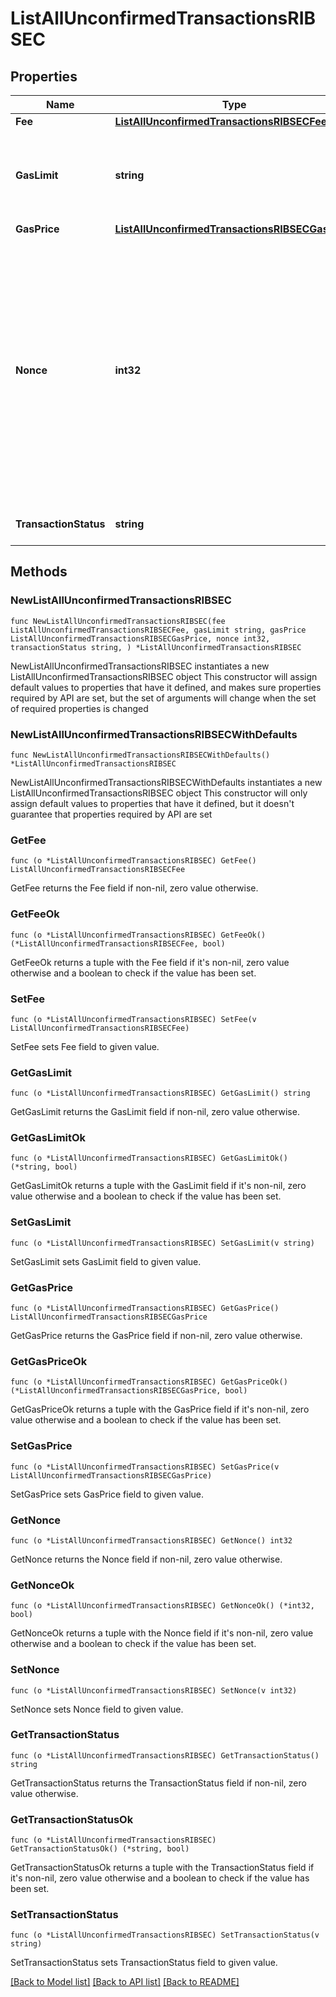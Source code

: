 # ListAllUnconfirmedTransactionsRIBSEC

## Properties

Name | Type | Description | Notes
------------ | ------------- | ------------- | -------------
**Fee** | [**ListAllUnconfirmedTransactionsRIBSECFee**](ListAllUnconfirmedTransactionsRIBSECFee.md) |  | 
**GasLimit** | **string** | Represents the amount of gas used by this specific transaction alone. | 
**GasPrice** | [**ListAllUnconfirmedTransactionsRIBSECGasPrice**](ListAllUnconfirmedTransactionsRIBSECGasPrice.md) |  | 
**Nonce** | **int32** | Represents the sequential running number for an address, starting from 0 for the first transaction. E.g., if the nonce of a transaction is 10, it would be the 11th transaction sent from the sender&#39;s address. | 
**TransactionStatus** | **string** | Defines the transaction status. | 

## Methods

### NewListAllUnconfirmedTransactionsRIBSEC

`func NewListAllUnconfirmedTransactionsRIBSEC(fee ListAllUnconfirmedTransactionsRIBSECFee, gasLimit string, gasPrice ListAllUnconfirmedTransactionsRIBSECGasPrice, nonce int32, transactionStatus string, ) *ListAllUnconfirmedTransactionsRIBSEC`

NewListAllUnconfirmedTransactionsRIBSEC instantiates a new ListAllUnconfirmedTransactionsRIBSEC object
This constructor will assign default values to properties that have it defined,
and makes sure properties required by API are set, but the set of arguments
will change when the set of required properties is changed

### NewListAllUnconfirmedTransactionsRIBSECWithDefaults

`func NewListAllUnconfirmedTransactionsRIBSECWithDefaults() *ListAllUnconfirmedTransactionsRIBSEC`

NewListAllUnconfirmedTransactionsRIBSECWithDefaults instantiates a new ListAllUnconfirmedTransactionsRIBSEC object
This constructor will only assign default values to properties that have it defined,
but it doesn't guarantee that properties required by API are set

### GetFee

`func (o *ListAllUnconfirmedTransactionsRIBSEC) GetFee() ListAllUnconfirmedTransactionsRIBSECFee`

GetFee returns the Fee field if non-nil, zero value otherwise.

### GetFeeOk

`func (o *ListAllUnconfirmedTransactionsRIBSEC) GetFeeOk() (*ListAllUnconfirmedTransactionsRIBSECFee, bool)`

GetFeeOk returns a tuple with the Fee field if it's non-nil, zero value otherwise
and a boolean to check if the value has been set.

### SetFee

`func (o *ListAllUnconfirmedTransactionsRIBSEC) SetFee(v ListAllUnconfirmedTransactionsRIBSECFee)`

SetFee sets Fee field to given value.


### GetGasLimit

`func (o *ListAllUnconfirmedTransactionsRIBSEC) GetGasLimit() string`

GetGasLimit returns the GasLimit field if non-nil, zero value otherwise.

### GetGasLimitOk

`func (o *ListAllUnconfirmedTransactionsRIBSEC) GetGasLimitOk() (*string, bool)`

GetGasLimitOk returns a tuple with the GasLimit field if it's non-nil, zero value otherwise
and a boolean to check if the value has been set.

### SetGasLimit

`func (o *ListAllUnconfirmedTransactionsRIBSEC) SetGasLimit(v string)`

SetGasLimit sets GasLimit field to given value.


### GetGasPrice

`func (o *ListAllUnconfirmedTransactionsRIBSEC) GetGasPrice() ListAllUnconfirmedTransactionsRIBSECGasPrice`

GetGasPrice returns the GasPrice field if non-nil, zero value otherwise.

### GetGasPriceOk

`func (o *ListAllUnconfirmedTransactionsRIBSEC) GetGasPriceOk() (*ListAllUnconfirmedTransactionsRIBSECGasPrice, bool)`

GetGasPriceOk returns a tuple with the GasPrice field if it's non-nil, zero value otherwise
and a boolean to check if the value has been set.

### SetGasPrice

`func (o *ListAllUnconfirmedTransactionsRIBSEC) SetGasPrice(v ListAllUnconfirmedTransactionsRIBSECGasPrice)`

SetGasPrice sets GasPrice field to given value.


### GetNonce

`func (o *ListAllUnconfirmedTransactionsRIBSEC) GetNonce() int32`

GetNonce returns the Nonce field if non-nil, zero value otherwise.

### GetNonceOk

`func (o *ListAllUnconfirmedTransactionsRIBSEC) GetNonceOk() (*int32, bool)`

GetNonceOk returns a tuple with the Nonce field if it's non-nil, zero value otherwise
and a boolean to check if the value has been set.

### SetNonce

`func (o *ListAllUnconfirmedTransactionsRIBSEC) SetNonce(v int32)`

SetNonce sets Nonce field to given value.


### GetTransactionStatus

`func (o *ListAllUnconfirmedTransactionsRIBSEC) GetTransactionStatus() string`

GetTransactionStatus returns the TransactionStatus field if non-nil, zero value otherwise.

### GetTransactionStatusOk

`func (o *ListAllUnconfirmedTransactionsRIBSEC) GetTransactionStatusOk() (*string, bool)`

GetTransactionStatusOk returns a tuple with the TransactionStatus field if it's non-nil, zero value otherwise
and a boolean to check if the value has been set.

### SetTransactionStatus

`func (o *ListAllUnconfirmedTransactionsRIBSEC) SetTransactionStatus(v string)`

SetTransactionStatus sets TransactionStatus field to given value.



[[Back to Model list]](../README.md#documentation-for-models) [[Back to API list]](../README.md#documentation-for-api-endpoints) [[Back to README]](../README.md)


